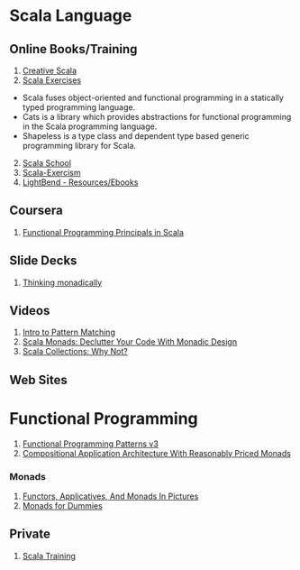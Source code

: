 # Scala Language

## Online Books/Training
1. [Creative Scala](http://underscore.io/training/courses/creative-scala/)
2. [Scala Exercises](https://www.scala-exercises.org/)
  * Scala fuses object-oriented and functional programming in a statically typed programming language.
  * Cats is a library which provides abstractions for functional programming in the Scala programming language.
  * Shapeless is a type class and dependent type based generic programming library for Scala.
2. [Scala School](https://twitter.github.io/scala_school/)
3. [Scala-Exercism](http://exercism.io/languages/scala)
4. [LightBend - Resources/Ebooks](https://www.lightbend.com/resources/e-books)

## Coursera
1. [Functional Programming Principals in Scala](https://www.coursera.org/learn/progfun1)

## Slide Decks
1. [Thinking monadically](https://docs.google.com/presentation/d/16Km2CX1kQKLEVBNuEJm9-aRVAQCdOu_I7AlbKbuUlas)

## Videos
1. [Intro to Pattern Matching](https://www.youtube.com/watch?v=1vxIRkYZfmc&feature=youtu.be)
1. [Scala Monads: Declutter Your Code With Monadic Design](https://www.youtube.com/watch?v=Mw_Jnn_Y5iA)
1. [Scala Collections: Why Not?](https://www.youtube.com/watch?v=uiJycy6dFSQ)

## Web Sites

# Functional Programming

1. [Functional Programming Patterns v3](http://typelevel.org/cats/tut/freemonad.html)
1. [Compositional Application Architecture With Reasonably Priced Monads](http://functionaltalks.org/2014/11/23/runar-oli-bjarnason-free-monad/)

### Monads
1. [Functors, Applicatives, And Monads In Pictures](http://adit.io/posts/2013-04-17-functors,_applicatives,_and_monads_in_pictures.html)
2. [Monads for Dummies](http://jabberwocky.eu/2012/11/02/monads-for-dummies/)

## Private
1. [Scala Training](https://github.comcast.com/PT-CoreApplicationPlatforms/scala-training)
